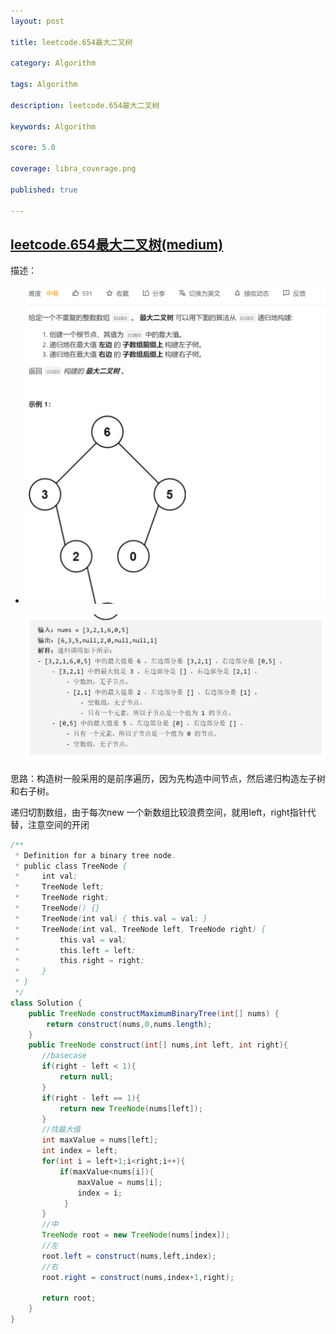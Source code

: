 ```yaml
---
layout: post

title: leetcode.654最大二叉树

category: Algorithm

tags: Algorithm

description: leetcode.654最大二叉树

keywords: Algorithm

score: 5.0

coverage: libra_coverage.png

published: true

---
```


## [leetcode.654最大二叉树(medium)](https://leetcode.cn/problems/maximum-binary-tree/)

描述：

- ![image-20221111101623743](/assets/imgs/image-20221111101623743.png)

  ![image-20221111101639680](/assets/imgs/image-20221111101639680.png)

思路：构造树一般采用的是前序遍历，因为先构造中间节点，然后递归构造左子树和右子树。

递归切割数组，由于每次new 一个新数组比较浪费空间，就用left，right指针代替，注意空间的开闭

```java
/**
 * Definition for a binary tree node.
 * public class TreeNode {
 *     int val;
 *     TreeNode left;
 *     TreeNode right;
 *     TreeNode() {}
 *     TreeNode(int val) { this.val = val; }
 *     TreeNode(int val, TreeNode left, TreeNode right) {
 *         this.val = val;
 *         this.left = left;
 *         this.right = right;
 *     }
 * }
 */
class Solution {
    public TreeNode constructMaximumBinaryTree(int[] nums) {
        return construct(nums,0,nums.length);
    }
    public TreeNode construct(int[] nums,int left, int right){
       //basecase
       if(right - left < 1){
           return null;
       }
       if(right - left == 1){
           return new TreeNode(nums[left]);
       }
       //找最大值
       int maxValue = nums[left];
       int index = left; 
       for(int i = left+1;i<right;i++){
           if(maxValue<nums[i]){
               maxValue = nums[i];
               index = i;
            }
       }
       //中
       TreeNode root = new TreeNode(nums[index]);
       //左
       root.left = construct(nums,left,index);
       //右
       root.right = construct(nums,index+1,right);
       
       return root;
    }
}
```

